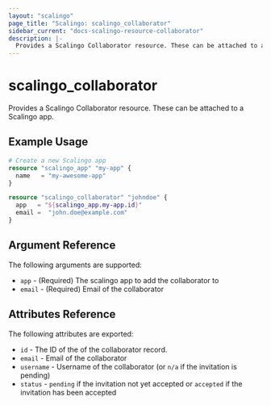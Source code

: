 ```yaml
---
layout: "scalingo"
page_title: "Scalingo: scalingo_collaborator"
sidebar_current: "docs-scalingo-resource-collaborator"
description: |-
  Provides a Scalingo Collaborator resource. These can be attached to a Scalingo app.
---
```


# scalingo_collaborator

Provides a Scalingo Collaborator resource. These can be attached to a Scalingo app.

## Example Usage

```terraform
# Create a new Scalingo app
resource "scalingo_app" "my-app" {
  name   = "my-awesome-app"
}

resource "scalingo_collaborator" "johndoe" {
  app   = "${scalingo_app.my-app.id}"
  email =  "john.doe@example.com"
}
```

## Argument Reference

The following arguments are supported:

* `app` - (Required) The scalingo app to add the collaborator to
* `email` - (Required) Email of the collaborator

## Attributes Reference

The following attributes are exported:

- `id` - The ID of the of the collaborator record.
- `email` - Email of the collaborator
- `username` - Username of the collaborator (or `n/a` if the invitation is pending)
- `status` - `pending` if the invitation not yet accepted or `accepted` if the invitation has been accepted
